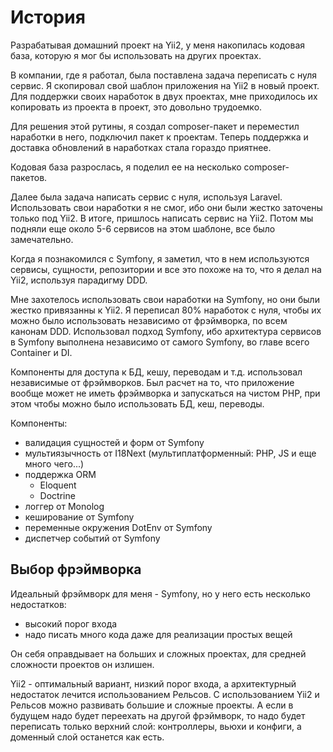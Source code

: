 # История

Разрабатывая домашний проект на Yii2, у меня накопилась кодовая база, которую я мог бы использовать на других проектах.

В компании, где я работал, была поставлена задача переписать с нуля сервис.
Я скопировал свой шаблон приложения на Yii2 в новый проект.
Для поддержки своих наработок в двух проектах, мне приходилось их копировать из проекта в проект, это довольно трудоемко.

Для решения этой рутины, я создал composer-пакет и переместил наработки в него, подключил пакет к проектам.
Теперь поддержка и доставка обновлений в наработках стала гораздо приятнее.

Кодовая база разрослась, я поделил ее на несколько composer-пакетов.

Далее была задача написать сервис с нуля, используя Laravel.
Использовать свои наработки я не смог, ибо они были жестко заточены только под Yii2.
В итоге, пришлось написать сервис на Yii2.
Потом мы подняли еще около 5-6 сервисов на этом шаблоне, все было замечательно.

Когда я познакомился с Symfony, я заметил, что в нем используются сервисы, сущности, 
репозитории и все это похоже на то, что я делал на Yii2, используя парадигму DDD.

Мне захотелось использовать свои наработки на Symfony, но они были жестко привязанны к Yii2.
Я переписал 80% наработок с нуля, чтобы их можно было использовать независимо от фрэймворка, по всем канонам DDD.
Использовал подход Symfony, ибо архитектура сервисов в Symfony выполнена независимо от самого Symfony, 
во главе всего Container и DI.

Компоненты для доступа к БД, кешу, переводам и т.д. использовал независимые от фрэймворков.
Был расчет на то, что приложение вообще может не иметь фрэймворка и запускаться на чистом PHP,
при этом чтобы можно было использовать БД, кеш, переводы.

Компоненты:

* валидация сущностей и форм от Symfony
* мультиязычность от I18Next (мультиплатформенный: PHP, JS и еще много чего...)
* поддержка ORM
    * Eloquent
    * Doctrine
* логгер от Monolog
* кеширование от Symfony
* переменные окружения DotEnv от Symfony
* диспетчер событий от Symfony

## Выбор фрэймворка

Идеальный фрэймворк для меня - Symfony,
но у него есть несколько недостатков:

* высокий порог входа
* надо писать много кода даже для реализации простых вещей

Он себя оправдывает на больших и сложных проектах,
для средней сложности проектов он излишен.

Yii2 - оптимальный вариант, низкий порог входа, 
а архитектурный недостаток лечится использованием Рельсов.
С использованием Yii2 и Рельсов можно развивать большие и сложные проекты.
А если в будущем надо будет переехать на другой фрэймворк,
то надо будет переписать только верхний слой: контроллеры, вьюхи и конфиги,
а доменный слой останется как есть.
